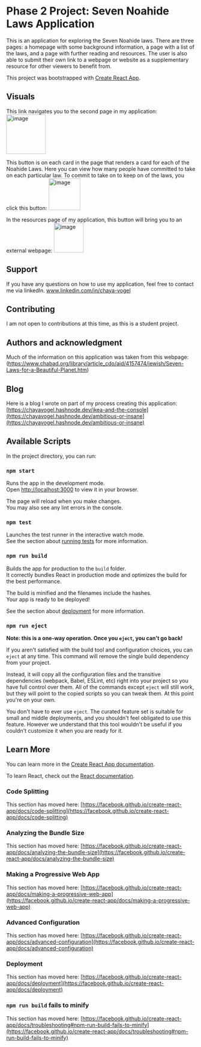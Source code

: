 # Phase 2 Project: Seven Noahide Laws Application

This is an application for exploring the Seven Noahide laws. There are three pages: a homepage with some background information, a page with a list of the laws, and a page with further reading and resources. The user is also able to submit their own link to a webpage or website as a supplementary resource for other viewers to benefit from.

This project was bootstrapped with [Create React App](https://github.com/facebook/create-react-app).

## Visuals
This link navigates you to the second page in my application:
<img width="105" alt="image" src="https://github.com/chayavogel/Project-Phase-2/assets/118293488/3fa7f5df-e729-47c6-9baa-027953c47cd4">

This button is on each card in the page that renders a card for each of the Noahide Laws. Here you can view how many people have committed to take on each particular law. To commit to take on to keep on of the laws, you click this button:
<img width="84" alt="image" src="https://github.com/chayavogel/Project-Phase-2/assets/118293488/035a099f-dd3e-430d-a320-65c4285c1813">

In the resources page of my application, this button will bring you to an external webpage: 
<img width="79" alt="image" src="https://github.com/chayavogel/Project-Phase-2/assets/118293488/f722d0a0-abea-4459-bc9e-848c2dc482a1">

## Support
If you have any questions on how to use my application, feel free to contact me via linkedIn.
www.linkedin.com/in/chaya-vogel

## Contributing
I am not open to contributions at this time, as this is a student project.

## Authors and acknowledgment
Much of the information on this application was taken from this webpage: (https://www.chabad.org/library/article_cdo/aid/4157474/jewish/Seven-Laws-for-a-Beautiful-Planet.htm)

## Blog
Here is a blog I wrote on part of my process creating this application: [https://chayavogel.hashnode.dev/ikea-and-the-console](https://chayavogel.hashnode.dev/ambitious-or-insane](https://chayavogel.hashnode.dev/ambitious-or-insane)

## Available Scripts

In the project directory, you can run:

### `npm start`

Runs the app in the development mode.\
Open [http://localhost:3000](http://localhost:3000) to view it in your browser.

The page will reload when you make changes.\
You may also see any lint errors in the console.

### `npm test`

Launches the test runner in the interactive watch mode.\
See the section about [running tests](https://facebook.github.io/create-react-app/docs/running-tests) for more information.

### `npm run build`

Builds the app for production to the `build` folder.\
It correctly bundles React in production mode and optimizes the build for the best performance.

The build is minified and the filenames include the hashes.\
Your app is ready to be deployed!

See the section about [deployment](https://facebook.github.io/create-react-app/docs/deployment) for more information.

### `npm run eject`

**Note: this is a one-way operation. Once you `eject`, you can't go back!**

If you aren't satisfied with the build tool and configuration choices, you can `eject` at any time. This command will remove the single build dependency from your project.

Instead, it will copy all the configuration files and the transitive dependencies (webpack, Babel, ESLint, etc) right into your project so you have full control over them. All of the commands except `eject` will still work, but they will point to the copied scripts so you can tweak them. At this point you're on your own.

You don't have to ever use `eject`. The curated feature set is suitable for small and middle deployments, and you shouldn't feel obligated to use this feature. However we understand that this tool wouldn't be useful if you couldn't customize it when you are ready for it.

## Learn More

You can learn more in the [Create React App documentation](https://facebook.github.io/create-react-app/docs/getting-started).

To learn React, check out the [React documentation](https://reactjs.org/).

### Code Splitting

This section has moved here: [https://facebook.github.io/create-react-app/docs/code-splitting](https://facebook.github.io/create-react-app/docs/code-splitting)

### Analyzing the Bundle Size

This section has moved here: [https://facebook.github.io/create-react-app/docs/analyzing-the-bundle-size](https://facebook.github.io/create-react-app/docs/analyzing-the-bundle-size)

### Making a Progressive Web App

This section has moved here: [https://facebook.github.io/create-react-app/docs/making-a-progressive-web-app](https://facebook.github.io/create-react-app/docs/making-a-progressive-web-app)

### Advanced Configuration

This section has moved here: [https://facebook.github.io/create-react-app/docs/advanced-configuration](https://facebook.github.io/create-react-app/docs/advanced-configuration)

### Deployment

This section has moved here: [https://facebook.github.io/create-react-app/docs/deployment](https://facebook.github.io/create-react-app/docs/deployment)

### `npm run build` fails to minify

This section has moved here: [https://facebook.github.io/create-react-app/docs/troubleshooting#npm-run-build-fails-to-minify](https://facebook.github.io/create-react-app/docs/troubleshooting#npm-run-build-fails-to-minify)
